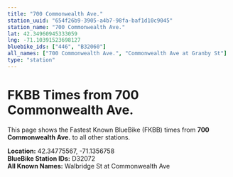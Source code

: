 ```yaml
---
title: "700 Commonwealth Ave."
station_uuid: "654f26b9-3905-a4b7-98fa-baf1d10c9045"
station_name: "700 Commonwealth Ave."
lat: 42.34960945333059
lng: -71.10391523698127
bluebike_ids: ["446", "B32060"]
all_names: ["700 Commonwealth Ave.", "Commonwealth Ave at Granby St"]
type: "station"
---
```


# FKBB Times from 700 Commonwealth Ave.

This page shows the Fastest Known BlueBike (FKBB) times from **700 Commonwealth Ave.** to all other stations.

**Location:** 42.34775567, -71.1356758  
**BlueBike Station IDs:** D32072  
**All Known Names:** Walbridge St at Commonwealth Ave

